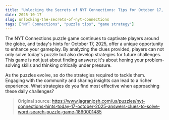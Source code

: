 ```yaml
---
title: "Unlocking the Secrets of NYT Connections: Tips for October 17, 2025"
date: 2025-10-17
slug: unlocking-the-secrets-of-nyt-connections
tags: ["NYT Connections", "puzzle tips", "game strategy"]
---
```


The NYT Connections puzzle game continues to captivate players around the globe, and today's hints for October 17, 2025, offer a unique opportunity to enhance your gameplay. By analyzing the clues provided, players can not only solve today's puzzle but also develop strategies for future challenges. This game is not just about finding answers; it's about honing your problem-solving skills and thinking critically under pressure.

As the puzzles evolve, so do the strategies required to tackle them. Engaging with the community and sharing insights can lead to a richer experience. What strategies do you find most effective when approaching these daily challenges?
> Original source: https://www.jagranjosh.com/us/puzzles/nyt-connections-hints-today-17-october-2025-answers-clues-to-solve-word-search-puzzle-game-1860001485